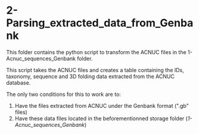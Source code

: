 # 2-Parsing_extracted_data_from_Genbank
This folder contains the python script to transform the ACNUC files in the 1-Acnuc_sequences_Genbank folder.

This script takes the ACNUC files and creates a table containing the IDs, taxonomy, sequence and 3D folding data extracted from the ACNUC database.

The only two conditions for this to work are to:
  1. Have the files extracted from ACNUC under the Genbank format (".gb" files)
  2. Have these data files located in the beforementionned storage folder (*1-Acnuc_sequences_Genbank*)

